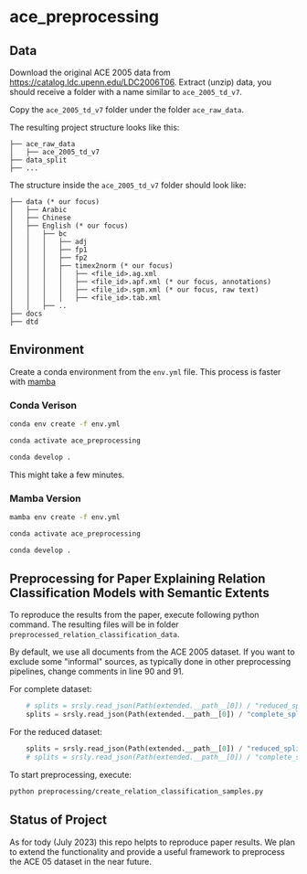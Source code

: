 # ace_preprocessing

## Data

Download the original ACE 2005 data from https://catalog.ldc.upenn.edu/LDC2006T06.
Extract (unzip) data, you should receive a folder with a name similar to `ace_2005_td_v7`.

Copy the `ace_2005_td_v7` folder under the folder `ace_raw_data`.

The resulting project structure looks like this:

```
├── ace_raw_data
│   ├── ace_2005_td_v7
├── data_split
├── ...
```
The structure inside the `ace_2005_td_v7` folder should look like:

```
├── data (* our focus)
│   ├── Arabic
│   ├── Chinese
│   ├── English (* our focus)
│   │   ├── bc
│   │   │   ├── adj
│   │   │   ├── fp1
│   │   │   ├── fp2
│   │   │   ├── timex2norm (* our focus)
│   │   │   │   ├── <file_id>.ag.xml
│   │   │   │   ├── <file_id>.apf.xml (* our focus, annotations)
│   │   │   │   ├── <file_id>.sgm.xml (* our focus, raw text)
│   │   │   │   ├── <file_id>.tab.xml
│   │   ├── ..
├── docs
├── dtd
```

## Environment

Create a conda environment from the `env.yml` file. This process is
faster with [mamba](https://github.com/mamba-org/mamba)

### Conda Verison
```bash
conda env create -f env.yml

conda activate ace_preprocessing

conda develop .
```
This might take a few minutes.

### Mamba Version

```bash
mamba env create -f env.yml

conda activate ace_preprocessing

conda develop .
```

## Preprocessing for Paper Explaining Relation Classification Models with Semantic Extents

To reproduce the results from the paper, execute following python command. The resulting
files will be in folder `preprocessed_relation_classification_data`.

By default, we use all documents from the ACE 2005 dataset. 
If you want to exclude some "informal" sources, as typically done in other
preprocessing pipelines, change comments in line 90 and 91.

For complete dataset:

```python
    # splits = srsly.read_json(Path(extended.__path__[0]) / "reduced_split.json")
    splits = srsly.read_json(Path(extended.__path__[0]) / "complete_split.json")
```

For the reduced dataset:
```python
    splits = srsly.read_json(Path(extended.__path__[0]) / "reduced_split.json")
    # splits = srsly.read_json(Path(extended.__path__[0]) / "complete_split.json")
```

To start preprocessing, execute:

```bash
python preprocessing/create_relation_classification_samples.py
```

## Status of Project

As for tody (July 2023) this repo helpts to reproduce paper results.
We plan to extend the functionality and provide a useful framework to preprocess the ACE 05
dataset in the near future.